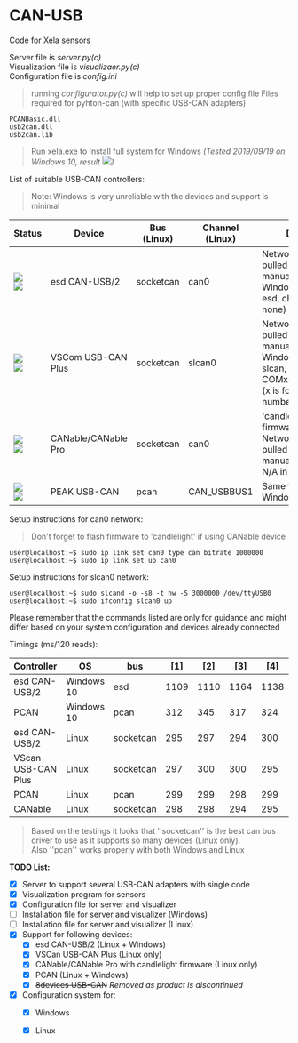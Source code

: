 # CAN-USB
Code for Xela sensors

Server file is _server.py(c)_\
Visualization file is _visualizaer.py(c)_\
Configuration file is _config.ini_ 
> running _configurator.py(c)_ will help to set up proper config file
Files required for pyhton-can (with specific USB-CAN adapters)
```
PCANBasic.dll
usb2can.dll
usb2can.lib
```

> Run xela.exe to Install full system for Windows _(Tested 2019/09/19 on Windows 10, result ![][~TestOK])_

List of suitable USB-CAN controllers:
>Note: Windows is very unreliable with the devices and support is minimal

| Status | Device | Bus (Linux) | Channel (Linux) | Details |
| --- | --- | --- | --- | --- |
| ![][~LinOK]<br>![][~WinSoSo] | esd CAN-USB/2 | socketcan | can0 | Network must be pulled up manually in Linux<br>Windows (bus: esd, channel: none) |
| ![][~LinOK]<br>![][~WinBad] | VSCom USB-CAN Plus | socketcan | slcan0 | Network must be pulled up manually in Linux<br>Windows (bus: slcan, channel: COMx@3000000) (x is for COM port number) |
| ![][~LinOK]<br>![][~WinBad] | CANable/CANable Pro | socketcan | can0 | 'candlelight' firmware required<br>Network must be pulled up manually<br>N/A in Windows |
| ![][~LinOK]<br>![][~WinOK] | PEAK USB-CAN | pcan | CAN_USBBUS1 | Same for Windows |

Setup instructions for can0 network:
> Don't forget to flash firmware to 'candlelight' if using CANable device
```console
user@localhost:~$ sudo ip link set can0 type can bitrate 1000000
user@localhost:~$ sudo ip link set up can0
```

Setup instructions for slcan0 network:
```console
user@localhost:~$ sudo slcand -o -s8 -t hw -S 3000000 /dev/ttyUSB0
user@localhost:~$ sudo ifconfig slcan0 up
```

Please remember that the commands listed are only for guidance and might differ based on your system configuration and devices already connected

Timings (ms/120 reads):

| Controller | OS | bus | [1] | [2] | [3] | [4] | [5] | Avg |
| --- | --- | --- | --- | --- | --- | --- | --- | --- |
| esd CAN-USB/2 | Windows 10 | esd | 1109 | 1110 | 1164 | 1138 | 1170 | 1138 |
| PCAN | Windows 10 | pcan | 312 | 345 | 317 | 324 | 326 | 324 |
| esd CAN-USB/2 | Linux | socketcan | 295 | 297 | 294 | 300 | 294 | 296 |
| VScan USB-CAN Plus | Linux | socketcan | 297 | 300 | 300 | 295 | 296 | 298 |
| PCAN | Linux | pcan | 299 | 299 | 298 | 299 | 299 | 299 |
| CANable | Linux | socketcan | 298 | 298 | 294 | 295 | 295 | 296 |

>Based on the testings it looks that ''socketcan'' is the best can bus driver to use as it supports so many devices (Linux only).\
>Also ''pcan'' works properly with both Windows and Linux

**TODO List:**
- [x] Server to support several USB-CAN adapters with single code
- [x] Visualization program for sensors
- [x] Configuration file for server and visualizer
- [ ] Installation file for server and visualizer (Windows)
- [ ] Installation file for server and visualizer (Linux)
- [x] Support for following devices:
   - [x] esd CAN-USB/2 (Linux + Windows)
   - [x] VSCan USB-CAN Plus (Linux only)
   - [x] CANable/CANable Pro with candlelight firmware (Linux only)
   - [x] PCAN (Linux + Windows)
   - [x] ~~8devices USB-CAN~~ *Removed as product is discontinued*
- [x] Configuration system for:
   - [x] Windows
   - [x] Linux


[~WinOK]: https://img.shields.io/badge/-Windows-brightgreen
[~WinSoSo]: https://img.shields.io/badge/-Windows-yellow
[~WinBad]: https://img.shields.io/badge/-Windows-red
[~LinOK]: https://img.shields.io/badge/-Linux-brightgreen
[~LinSoSo]: https://img.shields.io/badge/-Linux-yellow
[~LinBad]: https://img.shields.io/badge/-Linux-red
[~TestOK]: https://img.shields.io/badge/-Success-brightgreen
